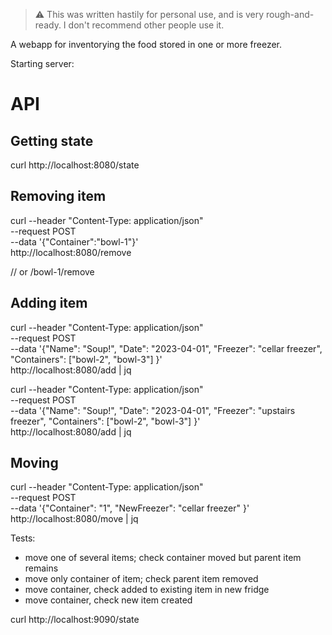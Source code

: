 > :warning: This was written hastily for personal use, and is very rough-and-ready. I don't recommend other people use it.


A webapp for inventorying the food stored in one or more freezer.

Starting server:  


# API

## Getting state

curl http://localhost:8080/state


## Removing item

curl --header "Content-Type: application/json" \
  --request POST \
  --data '{"Container":"bowl-1"}' \
  http://localhost:8080/remove


  // or /bowl-1/remove


## Adding item

curl --header "Content-Type: application/json" \
  --request POST \
  --data '{"Name": "Soup!", "Date": "2023-04-01", "Freezer": "cellar freezer",  "Containers": ["bowl-2", "bowl-3"] }' \
  http://localhost:8080/add | jq


curl --header "Content-Type: application/json" \
  --request POST \
  --data '{"Name": "Soup!", "Date": "2023-04-01", "Freezer": "upstairs freezer",  "Containers": ["bowl-2", "bowl-3"] }' \
  http://localhost:8080/add | jq


## Moving

curl --header "Content-Type: application/json" \
  --request POST \
  --data '{"Container": "1", "NewFreezer": "cellar freezer" }' \
  http://localhost:8080/move | jq

Tests:

- move one of several items; check container moved but parent item remains
- move only container of item; check parent item removed
- move container, check added to existing item in new fridge
- move container, check new item created


curl http://localhost:9090/state
